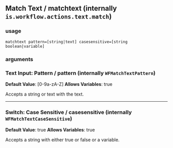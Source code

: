 
## Match Text / matchtext (internally `is.workflow.actions.text.match`)


### usage
`matchtext pattern=[string|text] casesensitive=[string boolean|variable]`

### arguments
### Text Input: Pattern / pattern (internally `WFMatchTextPattern`)
**Default Value**: [0-9a-zA-Z]
**Allows Variables**: true


Accepts a string 
or text
with the text.

---

### Switch: Case Sensitive / casesensitive (internally `WFMatchTextCaseSensitive`)
**Default Value**: true
**Allows Variables**: true


Accepts a string with either true or false
or a variable.
